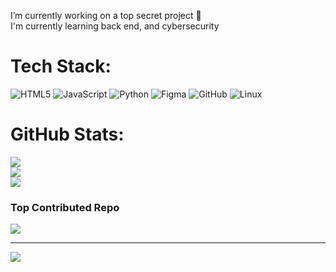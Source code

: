 I’m currently working on a top secret project 🤫<br>I'm currently learning back end, and cybersecurity


# Tech Stack:
![HTML5](https://img.shields.io/badge/html5-%23E34F26.svg?style=for-the-badge&logo=html5&logoColor=white) ![JavaScript](https://img.shields.io/badge/javascript-%23323330.svg?style=for-the-badge&logo=javascript&logoColor=%23F7DF1E) ![Python](https://img.shields.io/badge/python-3670A0?style=for-the-badge&logo=python&logoColor=ffdd54) ![Figma](https://img.shields.io/badge/figma-%23F24E1E.svg?style=for-the-badge&logo=figma&logoColor=white) ![GitHub](https://img.shields.io/badge/github-%23121011.svg?style=for-the-badge&logo=github&logoColor=white) ![Linux](https://img.shields.io/badge/Linux-000000?style=for-the-badge&logo=linux&logoColor=white)

# GitHub Stats:
![](https://github-readme-stats.vercel.app/api?username=Jasn57&theme=dark&hide_border=false&include_all_commits=false&count_private=false)<br/>
![](https://nirzak-streak-stats.vercel.app/?user=Jasn57&theme=dark&hide_border=false)<br/>
![](https://github-readme-stats.vercel.app/api/top-langs/?username=Jasn57&theme=dark&hide_border=false&include_all_commits=false&count_private=false&layout=compact)

### Top Contributed Repo
![](https://github-contributor-stats.vercel.app/api?username=Jasn57&limit=5&theme=dark&combine_all_yearly_contributions=true)

---
[![](https://visitcount.itsvg.in/api?id=Jasn57&icon=0&color=0)](https://visitcount.itsvg.in)

<!-- Proudly created with GPRM ( https://gprm.itsvg.in ) -->
